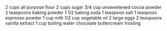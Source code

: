 2 cups all purpose flour
2 cups sugar
3/4 cup unsweetened cocoa powder
2 teaspoons baking powder
1 1/2 baking soda
1 teaspoon salt
1 teaspoon espresso powder
1 cup milk
1/2 cup vegetable oil
2 large eggs
2 teaspoons vanilla extract
1 cup boiling water
chocolate buttercream frosting